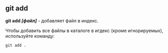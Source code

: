 ## git add

**git add *[файл]*** - добавляет файл в индекс.

Чтобы добавить все файлы в каталоге в игдекс (кроме игнорируемых), используйте команду:

```bash=
git add .
```